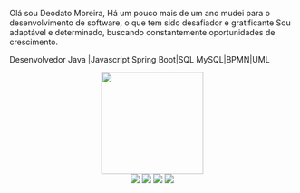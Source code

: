 
Olá sou Deodato Moreira, Há um pouco mais de um ano mudei para o desenvolvimento de software, o que tem sido desafiador e gratificante Sou adaptável e determinado, buscando constantemente oportunidades de crescimento. 

Desenvolvedor Java |Javascript 
Spring Boot|SQL
MySQL|BPMN|UML

<div align="center">
  <a href="https://github.com/deodato07">
    <img height="180em" src="https://github-readme-stats.vercel.app/api?username=deodato07&show_icons=true&theme=dark&include_all_commits=false&count_private=true"/>
  </a>
  <br>
  <img src="https://img.shields.io/badge/java-%23ED8B00.svg?style=for-the-badge&logo=java&logoColor=white">
  <img src="https://img.shields.io/badge/spring-%236DB33F.svg?style=for-the-badge&logo=spring&logoColor=white">
  <img src="https://img.shields.io/badge/postgres-%23316192.svg?style=for-the-badge&logo=postgresql&logoColor=white">
  <img src="https://img.shields.io/badge/MySQL-005C84?style=for-the-badge&logo=mysql&logoColor=white">
</div>

